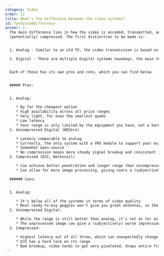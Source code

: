 ```yaml
---
category: Video
order: 11
title: What's the difference between the video systems?
id: fpvSystemDifference
answer: >-
  The main difference lies in how the video is encoded, transmitted, and
  (potentially) compressed. The first distinction to be made is:


  1. Analog - Similar to an old TV, the video transmission is based on analog hardware. This means that the video is transmitted at varying voltage levels at every step along the way. The analog video goes from the camera to the FC where the OSD gets overlaid, then out of the FC for the VTX to transmit

  2. Digital - There are multiple Digital systems nowadays, the main three being DJI Digital, HDZero, and Walksnail Avatar. They transmit the video by sending 1s and 0s, and nothing gets passed through the FC to modify the signal. This is further split into compressed and uncompressed systems. Compression is an additional step in the transmission process, adds latency, and delivers a different end result than uncompressed video


  Each of those has its own pros and cons, which you can find below


  ##### Pros:


  1. Analog:

     * By far the cheapest option
     * High availability across all price ranges
     * Very light, for even the smallest quads
     * Low latency
     * Your range is only limited by the equipment you have, not a hard limit like in DJI
  2. Uncompressed Digital (HDZero)

     * Latency comparable to analog
     * Currently, the only system with a VRX module to support your existing analog goggles
     * Somewhat open-source
     * No compression means more steady signal breakup and consistent image
  3. Compressed (DJI, Walksnail)

     * Can achieve better penetration and longer range than uncompressed (however DJI still has a hard range limit at about 13.5km)
     * Can allow for more image processing, giving users a (subjectively) better image

  ###### Cons:


  1. Analog:

     * It's below all of the systems in terms of video quality
     * Most ready-to-buy goggles won't give you great antennas, so the "default" range will be somewhat low
  2. Uncompressed Digital:

     * While the range is still better than analog, it's not as far as the compressed systems
     * The unprocessed image can give a (subjectively) worse impression of the quality
  3. Compressed:

     * Highest latency out of all three, which can unexpectedly change
     * DJI has a hard lock on its range
     * Bad breakup, video tends to get very pixelated, drops entire frames, or gets an "overly compressed" look (loss of detail) when losing signal
---
```

